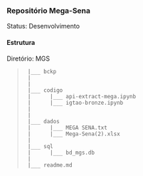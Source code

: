 ### Repositório Mega-Sena


Status: Desenvolvimento

#### Estrutura

Diretório: MGS
>      |___ bckp
>      |
>      |
>      |___ codigo
>      |      |___ api-extract-mega.ipynb
>      |      |___ igtao-bronze.ipynb
>      |
>      |
>      |___ dados
>      |      |___ MEGA SENA.txt
>      |      |___ Mega-Sena(2).xlsx
>      |
>      |___ sql
>      |      |___ bd_mgs.db
>      |
>      |___ readme.md
